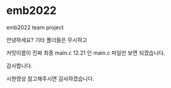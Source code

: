 # emb2022
emb2022 team project

안녕하세요?
기타 폴더들은 무시하고

커밋이름이 진짜 최종 main.c 12.21 인 main.c 파일만 보면 되겠습니다.

감사합니다.

시현영상 참고해주시면 감사하겠습니다.
